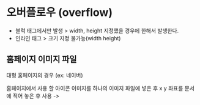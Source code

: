 # 오버플로우 (overflow)
- 블럭 태그에서만 발생 > width, height 지정했을 경우에 한해서 발생한다.
- 인라인 태그 > 크기 지정 불가능(width height) 



## 홈페이지 이미지 파일 
대형 홈페이지의 경우 (ex: 네이버)

홈페이지에서 사용 할 아이콘 이미지를 하나의 이미지 파일에 넣은 후 x y 좌표를 문서에 적어 놓은 후 사용 
-> 